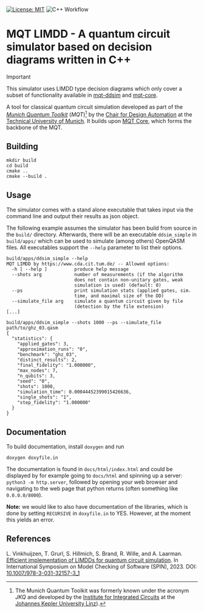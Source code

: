 [![License: MIT](https://img.shields.io/badge/license-MIT-blue.svg?style=flat-square)](https://opensource.org/licenses/MIT)
![C++ Workflow](https://github.com/cda-tum/mqt-limdd/actions/workflows/cmake.yml/badge.svg)

# MQT LIMDD - A quantum circuit simulator based on decision diagrams written in C++

> [!IMPORTANT]
> This simulator uses LIMDD type decision diagrams which only cover a subset of functionality available in [mqt-ddsim](https://github.com/cda-tum/mqt-ddsim) and [mqt-core](https://github.com/cda-tum/mqt-limdd).

A tool for classical quantum circuit simulation developed as part of the [_Munich Quantum Toolkit_](https://mqt.readthedocs.io) (_MQT_)[^1] by the [Chair for Design Automation](https://www.cda.cit.tum.de/) at the [Technical University of Munich](https://www.tum.de/).
It builds upon [MQT Core](https://github.com/cda-tum/mqt-core), which forms the backbone of the MQT.

## Building

```
mkdir build
cd build
cmake ..
cmake --build .
```

## Usage

The simulator comes with a stand alone executable that takes input via the command line and output their results as json object.

The following example assumes the simulator has been build from source in the `build/` directory.
Afterwards, there will be an executable `ddsim_simple` in `build/apps/` which can be used to simulate (among others) OpenQASM files. All executables support the `--help` parameter to list their options.

```
build/apps/ddsim_simple --help
MQT LIMDD by https://www.cda.cit.tum.de/ -- Allowed options:
  -h [ --help ]          produce help message
  --shots arg            number of measurements (if the algorithm
                         does not contain non-unitary gates, weak
                         simulation is used) (default: 0)
  --ps                   print simulation stats (applied gates, sim.
                         time, and maximal size of the DD)
  --simulate_file arg    simulate a quantum circuit given by file
                         (detection by the file extension)
[...]

build/apps/ddsim_simple --shots 1000 --ps --simulate_file path/to/ghz_03.qasm
{
  "statistics": {
    "applied_gates": 3,
    "approximation_runs": "0",
    "benchmark": "ghz_03",
    "distinct_results": 2,
    "final_fidelity": "1.000000",
    "max_nodes": 7,
    "n_qubits": 3,
    "seed": "0",
    "shots": 1000,
    "simulation_time": 0.00044452399015426636,
    "single_shots": "1",
    "step_fidelity": "1.000000"
  }
}
```

## Documentation

To build documentation, install `doxygen` and run
```
doxygen doxyfile.in
```
The documentation is found in `docs/html/index.html` and could be displayed by for example going to `docs/html` and spinning up a server: `python3 -m http.server`, followed by opening your web browser and navigating to the web page that python returns (often something like `0.0.0.0/8000`).

**Note:** we would like to also have documentation of the libraries, which is done by setting `RECURSIVE` in `doxyfile.in` to YES. However, at the moment this yields an error.

## References

L. Vinkhuijzen, T. Grurl, S. Hillmich, S. Brand, R. Wille, and A. Laarman. [Efficient implementation of LIMDDs for quantum circuit simulation](https://www.cda.cit.tum.de/files/eda/2023_spin_efficient_limdd_implementation.pdf). In International Symposium on Model Checking of Software (SPIN), 2023. DOI: [10.1007/978-3-031-32157-3_1](https://doi.org/10.1007/978-3-031-32157-3_1)

[^1]: The Munich Quantum Toolkit was formerly known under the acronym _JKQ_ and developed by the [Institute for Integrated Circuits](https://iic.jku.at/) at the [Johannes Kepler University Linz](https://jku.at)).
